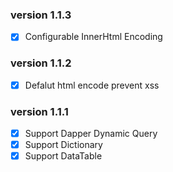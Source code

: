 ### version 1.1.3
- [X] Configurable InnerHtml Encoding

### version 1.1.2
- [X] Defalut html encode prevent xss

### version 1.1.1

- [X] Support Dapper Dynamic Query
- [X] Support Dictionary
- [X] Support DataTable
